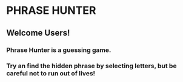 # PHRASE HUNTER
## Welcome Users!

### Phrase Hunter is a guessing game.
### Try an find the hidden phrase by selecting letters, but be careful not to run out of lives!

